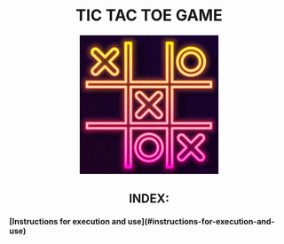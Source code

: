 <div align= "center">

<h1> TIC TAC TOE GAME </h1>

<img src="../imagenes/gatoimagen1.png" height="250" width="250">
 <h2><b>INDEX:<b></h2>   
</div align="center">
<h4>
[Instructions for execution and use](#instructions-for-execution-and-use)
</h4>
   
   
<div align="center">


</div align="center">
